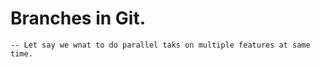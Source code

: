 # Branches in Git.
    -- Let say we wnat to do parallel taks on multiple features at same time. 
    